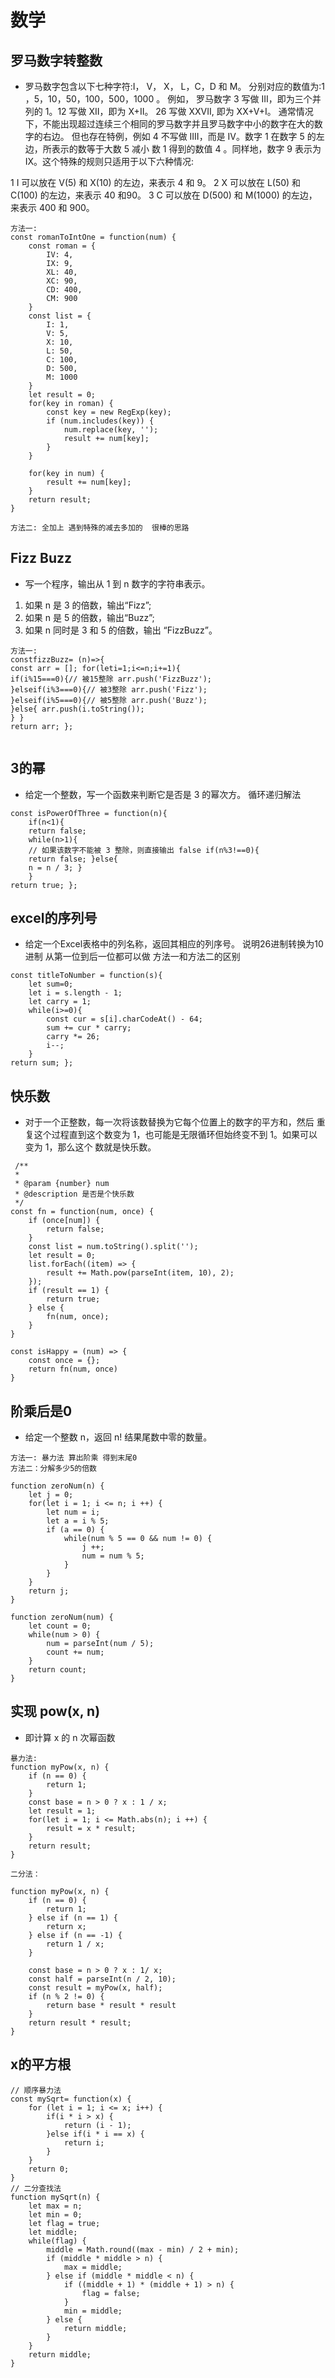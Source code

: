 
# 数学


## 罗马数字转整数
* 罗马数字包含以下七种字符:I， V， X， L，C，D 和 M。 分别对应的数值为:1 ，5，10，50，100，500，1000 。
例如， 罗马数字 3 写做 III，即为三个并列的 1。12 写做 XII，即为 X+II。 26 写做 XXVII, 即为 XX+V+I。
通常情况下，不能出现超过连续三个相同的罗马数字并且罗马数字中小的数字在大的数字的右边。 但也存在特例，例如 4 不写做 IIII，而是 IV。数字 1 在数字 5 的左边，所表示的数等于大数 5 减小 数 1 得到的数值 4 。同样地，数字 9 表示为 IX。这个特殊的规则只适用于以下六种情况:
 
1 I 可以放在 V(5) 和 X(10) 的左边，来表示 4 和 9。
2 X 可以放在 L(50) 和 C(100) 的左边，来表示 40 和90。
3 C 可以放在 D(500) 和 M(1000) 的左边，来表示 400 和 900。

```
方法一:
const romanToIntOne = function(num) {
    const roman = {
        IV: 4,
        IX: 9,
        XL: 40,
        XC: 90,
        CD: 400,
        CM: 900
    }
    const list = {
        I: 1,
        V: 5,
        X: 10,
        L: 50,
        C: 100,
        D: 500,
        M: 1000
    }
    let result = 0;
    for(key in roman) {
        const key = new RegExp(key);
        if (num.includes(key)) {
            num.replace(key, '');
            result += num[key];
        }
    }

    for(key in num) {
        result += num[key];
    }
    return result;
}

方法二: 全加上 遇到特殊的减去多加的  很棒的思路
```

## Fizz Buzz

* 写一个程序，输出从 1 到 n 数字的字符串表示。
1. 如果 n 是 3 的倍数，输出“Fizz”;
2. 如果 n 是 5 的倍数，输出“Buzz”;
3. 如果 n 同时是 3 和 5 的倍数，输出 “FizzBuzz”。

```
方法一:
constfizzBuzz= (n)=>{
const arr = []; for(leti=1;i<=n;i+=1){
if(i%15===0){// 被15整除 arr.push('FizzBuzz');
}elseif(i%3===0){// 被3整除 arr.push('Fizz');
}elseif(i%5===0){// 被5整除 arr.push('Buzz');
}else{ arr.push(i.toString());
} }
return arr; };


```

## 3的幂
* 给定一个整数，写一个函数来判断它是否是 3 的幂次方。 循环递归解法

```
const isPowerOfThree = function(n){ 
    if(n<1){
    return false;
    while(n>1){
    // 如果该数字不能被 3 整除，则直接输出 false if(n%3!==0){
    return false; }else{
    n = n / 3; }
    }
return true; };

```

## excel的序列号

* 给定一个Excel表格中的列名称，返回其相应的列序号。 说明26进制转换为10进制 从第一位到后一位都可以做 方法一和方法二的区别

```
const titleToNumber = function(s){ 
    let sum=0;
    let i = s.length - 1;
    let carry = 1;
    while(i>=0){
        const cur = s[i].charCodeAt() - 64; 
        sum += cur * carry;
        carry *= 26;
        i--;
    }
return sum; };
```

## 快乐数

* 对于一个正整数，每一次将该数替换为它每个位置上的数字的平方和，然后 重复这个过程直到这个数变为 1，也可能是无限循环但始终变不到 1。如果可以变为 1，那么这个 数就是快乐数。

```
 /**
 * 
 * @param {number} num 
 * @description 是否是个快乐数
 */
const fn = function(num, once) {
    if (once[num]) {
        return false;
    }
    const list = num.toString().split('');
    let result = 0;
    list.forEach((item) => {
        result += Math.pow(parseInt(item, 10), 2);
    });
    if (result == 1) {
        return true;
    } else {
        fn(num, once);
    }
}

const isHappy = (num) => {
    const once = {};
    return fn(num, once)
}
```

## 阶乘后是0

* 给定一个整数 n，返回 n! 结果尾数中零的数量。

```
方法一: 暴力法 算出阶乘 得到末尾0
方法二：分解多少5的倍数

function zeroNum(n) {
    let j = 0;
    for(let i = 1; i <= n; i ++) {
        let num = i;
        let a = i % 5;
        if (a == 0) {
            while(num % 5 == 0 && num != 0) {
                j ++;
                num = num % 5;
            }
        }
    }
    return j;
}

function zeroNum(num) {
    let count = 0;
    while(num > 0) {
        num = parseInt(num / 5);
        count += num;
    }
    return count;
}
```

## 实现 pow(x, n)

* 即计算 x 的 n 次幂函数

```
暴力法:
function myPow(x, n) {
    if (n == 0) {
        return 1;
    }
    const base = n > 0 ? x : 1 / x;
    let result = 1;
    for(let i = 1; i <= Math.abs(n); i ++) {
        result = x * result;
    }
    return result;
}

二分法：

function myPow(x, n) {
    if (n == 0) {
        return 1;
    } else if (n == 1) {
        return x;
    } else if (n == -1) {
        return 1 / x;
    }

    const base = n > 0 ? x : 1/ x;
    const half = parseInt(n / 2, 10);
    const result = myPow(x, half);
    if (n % 2 != 0) {
        return base * result * result
    }
    return result * result;
}
```

## x的平方根

```
// 顺序暴力法
const mySqrt= function(x) {
    for (let i = 1; i <= x; i++) {
        if(i * i > x) {
            return (i - 1);
        }else if(i * i == x) {
            return i;
        }
    }
    return 0;
}
// 二分查找法
function mySqrt(n) {
    let max = n;
    let min = 0;
    let flag = true;
    let middle;
    while(flag) {
        middle = Math.round((max - min) / 2 + min);
        if (middle * middle > n) {
            max = middle;
        } else if (middle * middle < n) {
            if ((middle + 1) * (middle + 1) > n) {
                flag = false;
            }
            min = middle;
        } else {
            return middle;
        }
    }
    return middle;
}
```